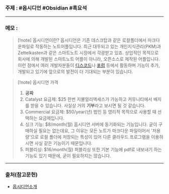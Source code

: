 ### 주제 : #옵시디언 #Obsidian #흑요석

___
### 메모 : 

>[!note] 옵시디언이란?
>옵시디언은 기존 데스크탑과 같은 로컬폴더에서 마크다운파일로 작동하는 노트어플입니다. 
>최근 대두되고 있는 개인지식관리(PKM)과 Zettelkasten과 같은 스마트노트 시장에서 각광받고 있죠.
>상업적인 목적으로 회사에 의해 개발된 스마트노트 어플이 아니라, 오픈소스로 제작된 어플입니다.
>이런 점에서 여러 개발자분들이 [디스코드](https://discord.com/invite/veuWUTm)나 [포럼](https://forum.obsidian.md/) 등에서 활동하며 기능이 추가, 개발되고 있기에 앞으로의 발전이 더 기대되는 부분이 있습니다.

>[!note] 옵시디언 가격
>1. **공짜**
>2. Catalyst 요금제: $25 
>한번 지불얼리엑세스가 가능하고 커뮤니티에서 배지를 받을 수 있습니다.
>사실상 거의 **기부**라고 보시면 될 것 같습니다.
>3. Commercial 요금제: $50/year(년)
>법인 등 영리적 목적으로 사용할 때 선택하는 요금제입니다.
>4. 싱크 기능: $8/month(월)
>옵시디언 서버에 동기화되는 기능입니다.
>굳이 구매하실 필요는 없는데요, 그 이유는 모든 노트가 마크다운 파일이어서 '저용량'으로 로컬 폴더에 저장되는 특성이 있어 다른 클라우드 프로그램을 이용하시면 사실 같은 기능이기 때문입니다.
>5. 퍼블리싱: $16/month(월)
>퍼블리싱 또한 기본 기능에 pdf로 내보내기 하는 기능도 있기 때문에, 굳이 필요하지는 않습니다.

___

### 출처(참고문헌)

- [옵시디언소개](https://thesecondbrain.tistory.com/3)

